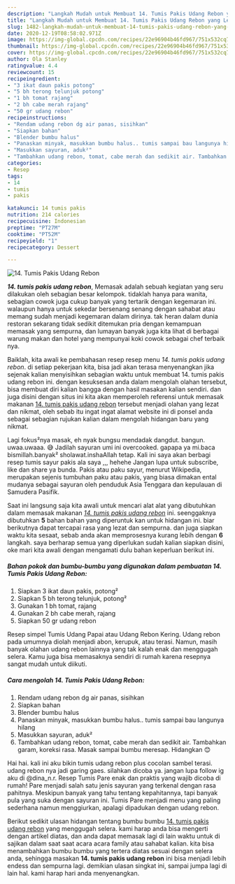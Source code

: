 ```yaml
---
description: "Langkah Mudah untuk Membuat 14. Tumis Pakis Udang Rebon yang Lezat"
title: "Langkah Mudah untuk Membuat 14. Tumis Pakis Udang Rebon yang Lezat"
slug: 1482-langkah-mudah-untuk-membuat-14-tumis-pakis-udang-rebon-yang-lezat
date: 2020-12-19T08:58:02.971Z
image: https://img-global.cpcdn.com/recipes/22e96904b46fd967/751x532cq70/14-tumis-pakis-udang-rebon-foto-resep-utama.jpg
thumbnail: https://img-global.cpcdn.com/recipes/22e96904b46fd967/751x532cq70/14-tumis-pakis-udang-rebon-foto-resep-utama.jpg
cover: https://img-global.cpcdn.com/recipes/22e96904b46fd967/751x532cq70/14-tumis-pakis-udang-rebon-foto-resep-utama.jpg
author: Ola Stanley
ratingvalue: 4.4
reviewcount: 15
recipeingredient:
- "3 ikat daun pakis potong"
- "5 bh terong telunjuk potong"
- "1 bh tomat rajang"
- "2 bh cabe merah rajang"
- "50 gr udang rebon"
recipeinstructions:
- "Rendam udang rebon dg air panas, sisihkan"
- "Siapkan bahan"
- "Blender bumbu halus"
- "Panaskan minyak, masukkan bumbu halus.. tumis sampai bau langunya hilang"
- "Masukkan sayuran, aduk²"
- "Tambahkan udang rebon, tomat, cabe merah dan sedikit air. Tambahkan garam, koreksi rasa. Masak sampai bumbu meresap. Hidangkan 😊"
categories:
- Resep
tags:
- 14
- tumis
- pakis

katakunci: 14 tumis pakis 
nutrition: 214 calories
recipecuisine: Indonesian
preptime: "PT27M"
cooktime: "PT52M"
recipeyield: "1"
recipecategory: Dessert

---
```



![14. Tumis Pakis Udang Rebon](https://img-global.cpcdn.com/recipes/22e96904b46fd967/751x532cq70/14-tumis-pakis-udang-rebon-foto-resep-utama.jpg)

<b><i>14. tumis pakis udang rebon</i></b>, Memasak adalah sebuah kegiatan yang seru dilakukan oleh sebagian besar kelompok. tidaklah hanya para wanita, sebagian cowok juga cukup banyak yang tertarik dengan kegemaran ini. walaupun hanya untuk sekedar bersenang senang dengan sahabat atau memang sudah menjadi kegemaran dalam dirinya. tak heran dalam dunia restoran sekarang tidak sedikit ditemukan pria dengan kemampuan memasak yang sempurna, dan lumayan banyak juga kita lihat di berbagai warung makan dan hotel yang mempunyai koki cowok sebagai chef terbaik nya.

Baiklah, kita awali ke pembahasan resep resep menu <i>14. tumis pakis udang rebon</i>. di setiap pekerjaan kita, bisa jadi akan terasa menyenangkan jika sejenak kalian menyisihkan sebagian waktu untuk membuat 14. tumis pakis udang rebon ini. dengan kesuksesan anda dalam mengolah olahan tersebut, bisa membuat diri kalian bangga dengan hasil masakan kalian sendiri. dan juga disini dengan situs ini kita akan memperoleh referensi untuk memasak makanan <u>14. tumis pakis udang rebon</u> tersebut menjadi olahan yang lezat dan nikmat, oleh sebab itu ingat ingat alamat website ini di ponsel anda sebagai sebagian rujukan kalian dalam mengolah hidangan baru yang nikmat.

Lagi fokus²nya masak, eh nyak bungsu mendadak dangdut. bangun. uwaa.uwaaa. 😅 Jadilah sayuran umi ini overcooked. gapapa ya mi.baca bismillah.banyak² sholawat.inshaAllah tetap. Kali ini saya akan berbagi resep tumis sayur pakis ala saya ,,, hehehe Jangan lupa untuk subscribe, like dan share ya bunda. Pakis atau paku sayur, menurut Wikipedia, merupakan sejenis tumbuhan paku atau pakis, yang biasa dimakan ental mudanya sebagai sayuran oleh penduduk Asia Tenggara dan kepulauan di Samudera Pasifik.


Saat ini langsung saja kita awali untuk mencari alat alat yang dibutuhkan dalam memasak makanan <u><i>14. tumis pakis udang rebon</i></u> ini. seenggaknya dibutuhkan <b>5</b> bahan bahan yang diperuntuk kan untuk hidangan ini. biar berikutnya dapat tercapai rasa yang lezat dan sempurna. dan juga siapkan waktu kita sesaat, sebab anda akan memprosesnya kurang lebih dengan <b>6</b> langkah. saya berharap semua yang diperlukan sudah kalian siapkan disini, oke mari kita awali dengan mengamati dulu bahan keperluan berikut ini.

<!--inarticleads1-->

##### Bahan pokok dan bumbu-bumbu yang digunakan dalam pembuatan 14. Tumis Pakis Udang Rebon:

1. Siapkan 3 ikat daun pakis, potong²
1. Siapkan 5 bh terong telunjuk, potong²
1. Gunakan 1 bh tomat, rajang
1. Gunakan 2 bh cabe merah, rajang
1. Siapkan 50 gr udang rebon


Resep simpel Tumis Udang Papai atau Udang Rebon Kering. Udang rebon pada umumnya diolah menjadi abon, kerupuk, atau terasi. Namun, masih banyak olahan udang rebon lainnya yang tak kalah enak dan menggugah selera. Kamu juga bisa memasaknya sendiri di rumah karena resepnya sangat mudah untuk diikuti. 

<!--inarticleads2-->

##### Cara mengolah 14. Tumis Pakis Udang Rebon:

1. Rendam udang rebon dg air panas, sisihkan
1. Siapkan bahan
1. Blender bumbu halus
1. Panaskan minyak, masukkan bumbu halus.. tumis sampai bau langunya hilang
1. Masukkan sayuran, aduk²
1. Tambahkan udang rebon, tomat, cabe merah dan sedikit air. Tambahkan garam, koreksi rasa. Masak sampai bumbu meresap. Hidangkan 😊


Hai hai. kali ini aku bikin tumis udang rebon plus cocolan sambel terasi. udang rebon nya jadi garing gaes. silahkan dicoba ya. jangan lupa follow ig aku di @dina_n.r. Resep Tumis Pare enak dan praktis yang wajib dicoba di rumah! Pare menjadi salah satu jenis sayuran yang terkenal dengan rasa pahitnya. Meskipun banyak yang tahu tentang kepahitannya, tapi banyak pula yang suka dengan sayuran ini. Tumis Pare menjadi menu yang paling sederhana namun menggiurkan, apalagi dipadukan dengan udang rebon. 

Berikut sedikit ulasan hidangan tentang bumbu bumbu <u>14. tumis pakis udang rebon</u> yang menggugah selera. kami harap anda bisa mengerti dengan artikel diatas, dan anda dapat memasak lagi di lain waktu untuk di sajikan dalam saat saat acara acara family atau sahabat kalian. kita bisa menambahkan bumbu bumbu yang tertera diatas sesuai dengan selera anda, sehingga masakan <b>14. tumis pakis udang rebon</b> ini bisa menjadi lebih endess dan sempurna lagi. demikian ulasan singkat ini, sampai jumpa lagi di lain hal. kami harap hari anda menyenangkan.
